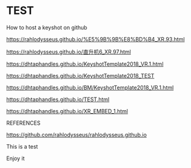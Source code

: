 # TEST
How to host a keyshot on github

https://rahlodysseus.github.io/%E5%9B%9B%E8%BD%B4_XR.93.html

https://rahlodysseus.github.io/直升机6_XR.97.html

https://dhtaphandles.github.io/KeyshotTemplate2018_VR.1.html

https://dhtaphandles.github.io/KeyshotTemplate2018_TEST

https://dhtaphandles.github.io/BM/KeyshotTemplate2018_VR.1.html

https://dhtaphandles.github.io/TEST.html

https://dhtaphandles.github.io/XR_EMBED_1.html

REFERENCES

https://github.com/rahlodysseus/rahlodysseus.github.io

This is a test

Enjoy it
